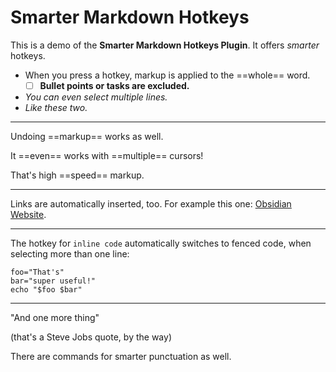 
# Smarter Markdown Hotkeys
This is a demo of the __Smarter Markdown Hotkeys Plugin__. It offers *smarter* hotkeys. 

- When you press a hotkey, markup is applied to the ==whole== word.
	- [ ] __Bullet points or tasks are excluded.__
- *You can even select multiple lines.*
- *Like these two.*

---


Undoing ==markup== works as well.

It ==even== works with ==multiple== cursors! 

That's high ==speed== markup.


---



Links are automatically inserted, too. For example this one: [Obsidian Website](https://obsidian.md/).



---


The hotkey for `inline code` automatically switches to fenced code, when selecting more than one line:

```shell
foo="That's"
bar="super useful!"
echo "$foo $bar"
```



---


"And one more thing"

(that's a Steve Jobs quote, by the way)

There are commands for smarter punctuation as well.


















